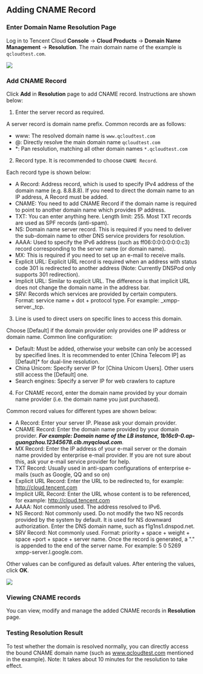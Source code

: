 ## Adding CNAME Record

### Enter Domain Name Resolution Page

Log in to Tencent Cloud **Console** -> **Cloud Products** -> **Domain Name Management** -> **Resolution**. The main domain name of the example is `qcloudtest.com`.

![](//mccdn.qcloud.com/static/img/196c66e6643ccd88eba9f8b9373a297e/image.png)

### Add CNAME Record

Click **Add** in **Resolution** page to add CNAME record. Instructions are shown below:

1) Enter the server record as required.

A server record is domain name prefix. Common records are as follows:
- www: The resolved domain name is `www.qcloudtest.com`
- @: Directly resolve the main domain name `qcloudtest.com`
- *: Pan resolution, matching all other domain names `*.qcloudtest.com`

2) Record type. It is recommended to choose `CNAME Record`.

Each record type is shown below:

- A Record: Address record, which is used to specify IPv4 address of the domain name (e.g. 8.8.8.8). If you need to direct the domain name to an IP address, A Record must be added.
- CNAME: You need to add CNAME Record if the domain name is required to point to another domain name which provides IP address.
- TXT: You can enter anything here. Length limit: 255. Most TXT records are used as SPF records (anti-spam).
- NS: Domain name server record. This is required if you need to deliver the sub-domain name to other DNS service providers for resolution.
- AAAA: Used to specify the IPv6 address (such as ff06:0:0:0:0:0:0:c3) record corresponding to the server name (or domain name).
- MX: This is required if you need to set up an e-mail to receive mails.
- Explicit URL: Explicit URL record is required when an address with status code 301 is redirected to another address (Note: Currently DNSPod only supports 301 redirection).
- Implicit URL: Similar to explicit URL. The difference is that implicit URL does not change the domain name in the address bar.
- SRV: Records which services are provided by certain computers. Format: service name + dot + protocol type. For example: _xmpp-server._tcp.

3) Line is used to direct users on specific lines to access this domain.

Choose [Default] if the domain provider only provides one IP address or domain name.
Common line configuration:
- Default: Must be added, otherwise your website can only be accessed by specified lines. It is recommended to enter [China Telecom IP] as [Default]* for dual-line resolution.
- China Unicom: Specify server IP for [China Unicom Users]. Other users still access the [Default] one.
- Search engines: Specify a server IP for web crawlers to capture

4) For CNAME record, enter the domain name provided by your domain name provider (i.e. the domain name you just purchased).

Common record values for different types are shown below:
- A Record: Enter your server IP. Please ask your domain provider.
- CNAME Record: Enter the domain name provided by your domain provider. ***For example: Domain name of the LB instance, 1b16c9-0.ap-guangzhou.12345678.clb.myqcloud.com***.
- MX Record: Enter the IP address of your e-mail server or the domain name provided by enterprise e-mail provider. If you are not sure about this, ask your e-mail service provider for help.
- TXT Record: Usually used in anti-spam configurations of enterprise e-mails (such as Google, QQ and so on)
- Explicit URL Record: Enter the URL to be redirected to, for example: http://cloud.tencent.com
- Implicit URL Record: Enter the URL whose content is to be referenced, for example: http://cloud.tencent.com
- AAAA: Not commonly used. The address resolved to IPv6.
- NS Record: Not commonly used. Do not modify the two NS records provided by the system by default. It is used for NS downward authorization. Enter the DNS domain name, such as f1g1ns1.dnspod.net.
- SRV Record: Not commonly used. Format: priority + space + weight + space +port + space + server name. Once the record is generated, a "." is appended to the end of the server name. For example: 5 0 5269 xmpp-server.l.google.com.

Other values can be configured as default values. After entering the values, click **OK**.

![](//mccdn.qcloud.com/static/img/3d952308d0e576fa3a2be640b3238074/image.png)

### Viewing CNAME records

You can view, modify and manage the added CNAME records in **Resolution** page.

### Testing Resolution Result

To test whether the domain is resolved normally, you can directly access the bound CNAME domain name (such as www.qcloudtest.com mentioned in the example). Note: It takes about 10 minutes for the resolution to take effect.

